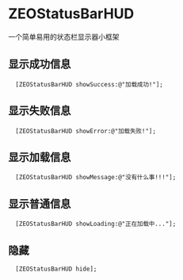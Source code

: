 # ZEOStatusBarHUD
一个简单易用的状态栏显示器小框架

## 显示成功信息
```obj
  [ZEOStatusBarHUD showSuccess:@"加载成功!"];
```

## 显示失败信息
```obj
  [ZEOStatusBarHUD showError:@"加载失败!"];
```

## 显示加载信息
```obj
  [ZEOStatusBarHUD showMessage:@"没有什么事!!!"];
```

## 显示普通信息
```obj
  [ZEOStatusBarHUD showLoading:@"正在加载中..."];
```

## 隐藏
```obj
  [ZEOStatusBarHUD hide];
```
